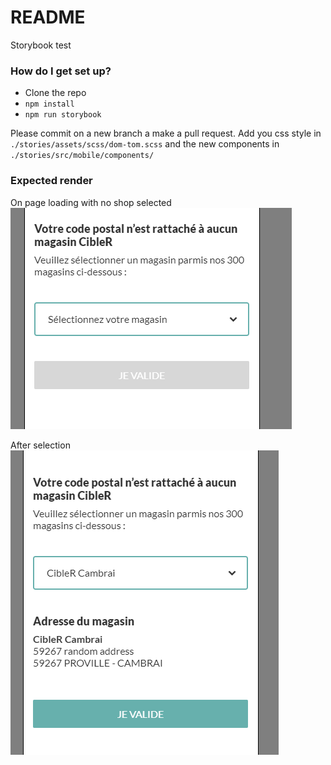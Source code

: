 # README #

Storybook test

### How do I get set up? ###

* Clone the repo
* `npm install`
* `npm run storybook`

Please commit on a new branch a make a pull request.
Add you css style in `./stories/assets/scss/dom-tom.scss` and the new components 
in `./stories/src/mobile/components/`

### Expected render

On page loading with no shop selected  
![alt text](./stories/assets/images/empty.png)

After selection
![](./stories/assets/images/validated.png)
